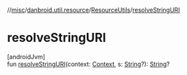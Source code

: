 //[misc](../../../index.md)/[danbroid.util.resource](../index.md)/[ResourceUtils](index.md)/[resolveStringURI](resolve-string-u-r-i.md)

# resolveStringURI

[androidJvm]\
fun [resolveStringURI](resolve-string-u-r-i.md)(context: [Context](https://developer.android.com/reference/kotlin/android/content/Context.html), s: [String](https://kotlinlang.org/api/latest/jvm/stdlib/kotlin/-string/index.html)?): [String](https://kotlinlang.org/api/latest/jvm/stdlib/kotlin/-string/index.html)?
